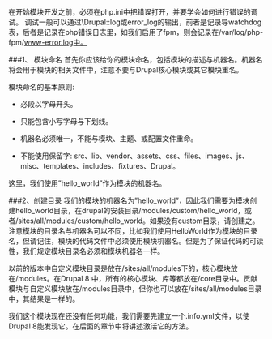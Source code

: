 在开始模块开发之前，必须在php.ini中把错误打开，并要学会如何进行错误的调试。
调试一般可以通过\Drupal::log或error_log的输出，前者是记录导watchdog表，后者是记录在php错误日志里，如我们启用了fpm，则会记录在/var/log/php-fpm/www-error.log中。

###1、 模块命名
首先你应该给你的模块命名，包括模块的描述与机器名。机器名将会用于模块的相关文件中，注意不要与Drupal核心模块或其它模块重名。

模块命名的基本原则:

* 必段以字母开头。

* 只能包含小写字母与下划线。

* 机器名必须唯一，不能与模块、主题、或配置文件重命。

* 不能使用保留字: src、lib、vendor、assets、css、files、images、js、misc、templates、includes、fixtures、Drupal。

这里，我们使用”hello_world”作为模块的机器名。

###2、创建目录
我们的模块的机器名为”hello_world”，因此我们需要为模块创建hello_world目录，在drupal的安装目录/modules/custom/hello_world，或者/sites/all/modules/custom/hello_world。如果没有custom目录，请创建之。注意模块的目录名与机器名可以不同，比如我们使用HelloWorld作为模块的目录名，但请记住，模块的代码文件中必须使用模块机器名。但是为了保证代码的可读性，我们规定模块目录名必须和模块机器名一样。

以前的版本中自定义模块目录是放在/sites/all/modules下的，核心模块放在/modules。在Drupal 8 中，所有的核心模块、库等都放在/core目录中。贡献模块与自定义模块放在/modules目录中，但你也可以放在/sites/all/modules目录中，其结果是一样的。

我们这个模块现在还没有任何功能，我们需要先建立一个.info.yml文件，以使Drupal 8能发现它。在后面的章节中将讲述激活它的方法。